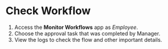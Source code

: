 # Check Workflow

1.	Access the **Monitor Workflows** app as _Employee_.
2.	Choose the approval task that was completed by Manager.
3.	View the logs to check the flow and other important details.


